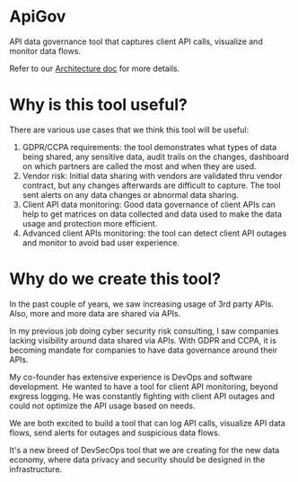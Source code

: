 # ApiGov
API data governance tool that captures client API calls, visualize and monitor data flows.

Refer to our [Architecture doc](./doc/architecture.md) for more details.

# Why is this tool useful?
There are various use cases that we think this tool will be useful:
1. GDPR/CCPA requirements: the tool demonstrates what types of data being shared, any sensitive data, audit trails on the changes, dashboard on which partners are called the most and when they are used.
2. Vendor risk: Initial data sharing with vendors are validated thru vendor contract, but any changes afterwards are difficult to capture. The tool sent alerts on any data changes or abnormal data sharing.
3. Client API data monitoring: Good data governance of client APIs can help to get matrices on data collected and data used to make the data usage and protection more efficient. 
4. Advanced client APIs monitoring: the tool can detect client API outages and monitor to avoid bad user experience.

# Why do we create this tool?
In the past couple of years, we saw increasing usage of 3rd party APIs. Also, more and more data are shared via APIs.

In my previous job doing cyber security risk consulting, I saw companies lacking visibility around data shared via APIs. With GDPR and CCPA, it is becoming mandate for companies to have data governance around their APIs.    

My co-founder has extensive experience is DevOps and software development. He wanted to have a tool for client API monitoring, beyond exgress logging. He was constantly fighting with client API outages and could not optimize the API usage based on needs.

We are both excited to build a tool that can log API calls, visualize API data flows, send alerts for outages and suspicious data flows.

It's a new breed of DevSecOps tool that we are creating for the new data economy, where data privacy and security should be designed in the infrastructure.

